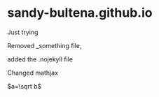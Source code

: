 # sandy-bultena.github.io
Just trying

Removed _something file,

added the .nojekyll file

Changed mathjax

$a=\sqrt b$
